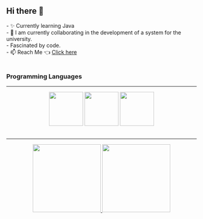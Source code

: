## Hi there 👋
<main>
  - ✨󠁩󠁤󠁪󠁷󠁿 Currently learning Java<br>
  - 👯 I am currently collaborating in the development of a system for the university.<br>
  - Fascinated by code.<br>
  - 📫 Reach Me 👈 <a href="https://mat_mv.bio.link">Click here</a><br>
  <br>
  <div>
    <h3>Programming Languages</h3>
    <hr>
    <div align="center">
    <img height="90em" src="https://cdn.jsdelivr.net/gh/devicons/devicon/icons/java/java-original.svg" />
    <img height="90em" src="https://cdn.jsdelivr.net/gh/devicons/devicon/icons/javascript/javascript-original.svg" />
    <img height="90em" src="https://cdn.jsdelivr.net/gh/devicons/devicon/icons/c/c-original.svg" />
    </div>
  </div>
  <br>
  <div align="center">
    <hr>
    <a href="https://github.com/matmv21">
    <img height="180em" src="https://github-readme-stats.vercel.app/api?username=matmv21&show_icons=true&theme=merko&include_all_commits=true&count_private=true"/>
    <img height="180em" src="https://github-readme-stats.vercel.app/api/top-langs/?username=matmv21&layout=compact&langs_count=16&theme=merko"/>
    </div>
</main>
